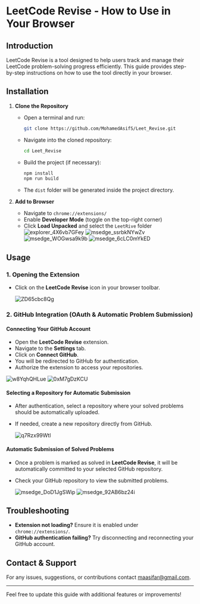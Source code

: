 # LeetCode Revise - How to Use in Your Browser

## Introduction
LeetCode Revise is a tool designed to help users track and manage their LeetCode problem-solving progress efficiently. This guide provides step-by-step instructions on how to use the tool directly in your browser.

## Installation
1. **Clone the Repository**
   - Open a terminal and run:
     ```sh
     git clone https://github.com/MohamedAsifS/Leet_Revise.git
     ```
   - Navigate into the cloned repository:
     ```sh
     cd Leet_Revise
     ```
   - Build the project (if necessary):
     ```sh
     npm install
     npm run build
     ```
   - The `dist` folder will be generated inside the project directory.

2. **Add to Browser**
   - Navigate to `chrome://extensions/`
   - Enable **Developer Mode** (toggle on the top-right corner)
   - Click **Load Unpacked** and select the `LeetRive` folder
     ![explorer_4X6vb7GFey](https://github.com/user-attachments/assets/206eff7a-e36f-4204-9be9-301ab738305c)
     ![msedge_ssrbkNYwZv](https://github.com/user-attachments/assets/ac1258c4-2550-4abf-ba0c-7676660a0b83)
     ![msedge_WOGwsa9k9b](https://github.com/user-attachments/assets/b90b4394-6984-459b-b27e-37656a1aa1ba)
     ![msedge_6cLC0mYkED](https://github.com/user-attachments/assets/c25df6c1-a7c7-45d6-96bb-f662f66be0e5)


     


   

## Usage
### 1. Opening the Extension
- Click on the **LeetCode Revise** icon in your browser toolbar.

  ![ZD65cbc8Qg](https://github.com/user-attachments/assets/3a5a83f6-338a-4fcc-90c5-a57d62ac2dac)


### 2. GitHub Integration (OAuth & Automatic Problem Submission)
#### Connecting Your GitHub Account
- Open the **LeetCode Revise** extension.
- Navigate to the **Settings** tab.
- Click on **Connect GitHub**.
- You will be redirected to GitHub for authentication.
- Authorize the extension to access your repositories.

![w8YqhQHLue](https://github.com/user-attachments/assets/caf12e54-cc42-43ff-8ab0-1f02acdbbe0b)
![0xM7gDzKCU](https://github.com/user-attachments/assets/d4915c0e-032c-4f1a-b01d-54f9c42a795d)



#### Selecting a Repository for Automatic Submission
- After authentication, select a repository where your solved problems should be automatically uploaded.
- If needed, create a new repository directly from GitHub.

  ![q7Rzx99Wtl](https://github.com/user-attachments/assets/062f81e0-af07-4fff-b247-68b8f62839cd)


#### Automatic Submission of Solved Problems
- Once a problem is marked as solved in **LeetCode Revise**, it will be automatically committed to your selected GitHub repository.
- Check your GitHub repository to view the submitted problems.

  ![msedge_DoD1JgSWip](https://github.com/user-attachments/assets/7139ceb8-a2c4-4c68-93bf-107024298e7f)
  ![msedge_92AB6bz24i](https://github.com/user-attachments/assets/4cf59529-a577-4fab-a731-925d6a27ab6b)




## Troubleshooting
- **Extension not loading?** Ensure it is enabled under `chrome://extensions/`.
- **GitHub authentication failing?** Try disconnecting and reconnecting your GitHub account.

## Contact & Support
For any issues, suggestions, or contributions  contact maasifar@gmail.com.

---

Feel free to update this guide with additional features or improvements!

